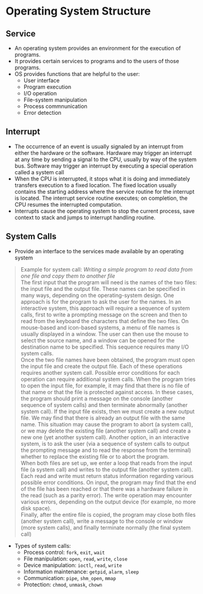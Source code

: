 # Operating System Structure

## Service

- An operating system provides an environment for the execution of programs.
- It provides certain services to programs and to the users of those programs.
- OS provides functions that are helpful to the user:
  - User interface
  - Program execution
  - I/O operation
  - File-system manipulation
  - Process commnunication
  - Error detection
  
## Interrupt

- The occurrence of an event is usually signaled by an interrupt from either the hardware or the software. Hardware may trigger an interrupt at any time by sending a signal to the CPU, usually by way of the system bus. Software may trigger an interrupt by executing a special operation called a system call
- When the CPU is interrupted, it stops what it is doing and immediately transfers execution to a fixed location. The fixed location usually contains the starting address where the service routine for the interrupt is located. The interrupt service routine executes; on completion, the CPU resumes the interrupted computation.
- Interrupts cause the operating system to stop the current process, save context to stack and jumps to interrupt handling routine.

## System Calls

- Provide an interface to the services made available by an operating system
> Example for system call: *Writing a simple program to read data from one file and copy them to another file*   
The first input that the program will need is the names of the two files: the input file
and the output file. These names can be specified in many ways, depending on the operating-system design. One approach is for the program to ask the user for the names. In an interactive system, this approach will require a sequence of system calls, first to write a prompting message on the screen and then to read from the keyboard the characters that define the two files. On mouse-based and icon-based systems, a menu of file names is usually displayed in a window. The user can then use the mouse to select the source name, and a window can be opened for the destination name to be specified. This sequence requires many I/O system calls.  
  Once the two file names have been obtained, the program must open the input file and create the output file. Each of these operations requires another system call. Possible error conditions for each operation can require additional system calls. When the program tries to open the input file, for example, it may find that there is no file of that name or that the file is protected against access. In these cases, the program should print a message on the console (another sequence of system calls) and then terminate abnormally (another system call). If the input file exists, then we must create a new output file. We may find that there is already an output file with the same name. This situation may cause the program to abort (a system call), or we may delete the existing file (another system call) and create a new one (yet another system call). Another option, in an interactive system, is to ask the user (via a sequence of system calls to output the prompting message and to read the response from the terminal) whether to replace the existing file or to abort the program.  
  When both files are set up, we enter a loop that reads from the input file (a system call) and writes to the output file (another system call). Each read and write must return status information regarding various possible error conditions. On input, the program may find that the end of the file has been reached or that there was a hardware failure in the read (such as a parity error). The write operation may encounter various errors, depending on the output device (for example, no more disk space).  
  Finally, after the entire file is copied, the program may close both files (another system call), write a message to the console or window (more system calls), and finally terminate normally (the final system call)

- Types of system calls:
  - Process control: `fork`, `exit`, `wait`
  - File manipulation: `open`, `read`, `write`, `close`
  - Device manipulation: `ioctl`, `read`, `write`
  - Information maintenance: `getpid`, `alarm`, `sleep`
  - Communication: `pipe`, `shm_open`, `mmap`
  - Protection: `chmod`, `unmask`, `chown`
  